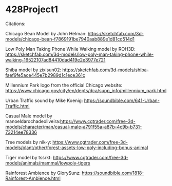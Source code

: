 # 428Project1

Citations:

Chicago Bean Model by John Helman: https://sketchfab.com/3d-models/chicago-bean-f7869191be7940aab889e1d81cd514d1

Low Poly Man Taking Phone While Walking model by ROH3D: https://sketchfab.com/3d-models/low-poly-man-taking-phone-while-walking-16522107ad84410dad419e2e3977e721

Shiba model by zixisun02: https://sketchfab.com/3d-models/shiba-faef9fe5ace445e7b2989d1c1ece361c

Millennium Park logo from the official Chicago website: https://www.chicago.gov/city/en/depts/dca/supp_info/millennium_park.html

Urban Traffic sound by Mike Koenig: https://soundbible.com/641-Urban-Traffic.html


Casual Male model by manoeldarochadeoliveira:https://www.cgtrader.com/free-3d-models/character/man/casual-male-a791f55a-a87b-4c9b-b731-73214ee78336

Tree models by nik-y: https://www.cgtrader.com/free-3d-models/plant/other/forest-assets-low-poly-including-bonus-animal

Tiger model by tssrkt: https://www.cgtrader.com/free-3d-models/animals/mammal/lowpoly-tigers

Rainforest Ambience by GlorySunz: https://soundbible.com/1818-Rainforest-Ambience.html

